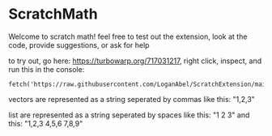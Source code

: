 # ScratchMath

Welcome to scratch math! feel free to test out the extension, look at the code, provide suggestions, or ask for help

to try out, go here: https://turbowarp.org/717031217, right click, inspect, and run this in the console: 
```
fetch('https://raw.githubusercontent.com/LoganAbel/ScratchExtension/main/Math.js').then(r=>r.text()).then(t=>eval(t))
```

vectors are represented as a string seperated by commas like this: "1,2,3"

list are represented as a string seperated by spaces like this: "1 2 3" and this: "1,2,3 4,5,6 7,8,9"
